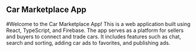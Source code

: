 


## Car Marketplace App

#Welcome to the Car Marketplace App! This is a web application built using React, TypeScript, and Firebase. The app serves as a platform for sellers and buyers to connect and trade cars. It includes features such as chat, search and sorting, adding car ads to favorites, and publishing ads.
